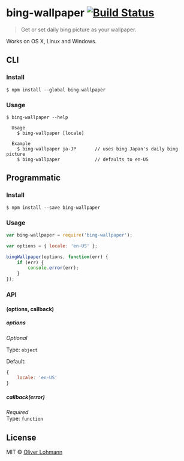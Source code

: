 # bing-wallpaper [![Build Status](https://secure.travis-ci.org/olohmann/bing-wallpaper.png?branch=master)](https://travis-ci.org/olohmann/bing-wallpaper)

> Get or set daily bing picture as your wallpaper.

Works on OS X, Linux and Windows.


## CLI

### Install

```
$ npm install --global bing-wallpaper
```

### Usage

```
$ bing-wallpaper --help

  Usage
    $ bing-wallpaper [locale]

  Example
    $ bing-wallpaper ja-JP       // uses bing Japan's daily bing picture
    $ bing-wallpaper             // defaults to en-US  
```


## Programmatic

### Install

```
$ npm install --save bing-wallpaper
```

### Usage

```js
var bing-wallpaper = require('bing-wallpaper');

var options = { locale: 'en-US' };

bingWallpaper(options, function(err) {
    if (err) {
        console.error(err);
    }
});
```

### API

#### (options, callback)

##### options
*Optional*

Type: `object`

Default:
```js
{
    locale: 'en-US'
}
```

##### callback(error)

*Required*  
Type: `function`

## License

MIT © [Oliver Lohmann](http://oliver-lohmann.me)

